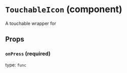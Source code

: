 `TouchableIcon` (component)
===========================

A touchable wrapper for <Icon />

Props
-----

### `onPress` (required)

type: `func`

